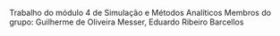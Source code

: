 Trabalho do módulo 4 de Simulação e Métodos Analíticos
Membros do grupo: Guilherme de Oliveira Messer, Eduardo Ribeiro Barcellos
